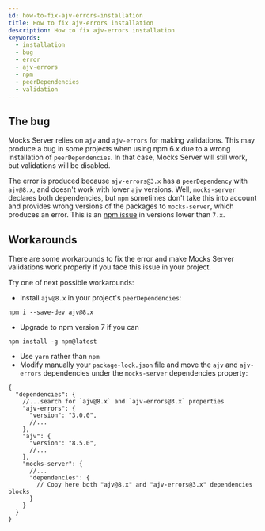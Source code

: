 ```yaml
---
id: how-to-fix-ajv-errors-installation
title: How to fix ajv-errors installation
description: How to fix ajv-errors installation
keywords:
  - installation
  - bug
  - error
  - ajv-errors
  - npm
  - peerDependencies
  - validation
---
```


## The bug

Mocks Server relies on `ajv` and `ajv-errors` for making validations. This may produce a bug in some projects when using npm 6.x due to a wrong installation of `peerDependencies`. In that case, Mocks Server will still work, but validations will be disabled.

The error is produced because `ajv-errors@3.x` has a `peerDependency` with `ajv@8.x`, and doesn't work with lower `ajv` versions. Well, `mocks-server` declares both dependencies, but `npm` sometimes don't take this into account and provides wrong versions of the packages to `mocks-server`, which produces an error. This is an [npm issue](https://github.com/npm/npm/issues/19877) in versions lower than `7.x`.

## Workarounds

There are some workarounds to fix the error and make Mocks Server validations work properly if you face this issue in your project.

Try one of next possible workarounds:

* Install `ajv@8.x` in your project's `peerDependencies`:

```
npm i --save-dev ajv@8.x
```

* Upgrade to npm version 7 if you can

```
npm install -g npm@latest
```

* Use `yarn` rather than `npm`
* Modify manually your `package-lock.json` file and move the `ajv` and `ajv-errors` dependencies under the `mocks-server` dependencies property:

```jsonc
{
  "dependencies": {
    //...search for `ajv@8.x` and `ajv-errors@3.x` properties
    "ajv-errors": {
      "version": "3.0.0",
      //...
    },
    "ajv": {
      "version": "8.5.0",
      //...
    },
    "mocks-server": {
      //...
      "dependencies": {
        // Copy here both "ajv@8.x" and "ajv-errors@3.x" dependencies blocks
      }
    }
  }
}
```
